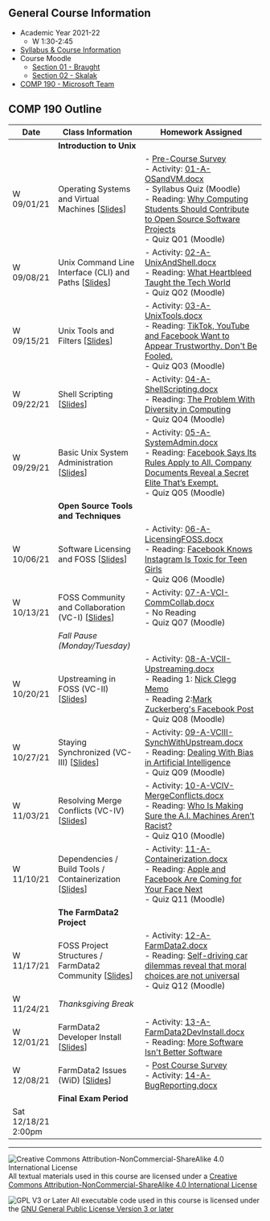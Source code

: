 ## General Course Information
- Academic Year 2021-22
  - W 1:30-2:45
- [Syllabus & Course Information](syllabus.md)
- Course Moodle
  - [Section 01 - Braught](https://lms.dickinson.edu/course/view.php?id=45779)
  - [Section 02 - Skalak](https://lms.dickinson.edu/course/view.php?id=46448)
- [COMP 190 - Microsoft Team](https://teams.microsoft.com/l/team/19%3apPXT9h7SbHOvJTIOESAfaxlNd71GaEYSy9v8e9AmhDM1%40thread.tacv2/conversations?groupId=fd8d9b73-3fc3-4a63-b4f7-2a0f89e85458&tenantId=6232b055-76b9-4c13-9b88-b562ae7db6fb)

## COMP 190 Outline

Date            | Class Information                                 | Homework Assigned
----------------|---------------------------------------------------|-------------
                | **Introduction to Unix**                          |
W 09/01/21      | Operating Systems and Virtual Machines [<a href="materials/01-S-OSandVM.pptx" download>Slides</a>] | - [Pre-Course Survey](https://forms.office.com/Pages/ResponsePage.aspx?id=VbAyYrl2E0ybiLVirn22-4EhCBPV-RFAiZ4q_nXNk8JUQzI0VDE0SDRBNURDTk9CWjBDSTIyQ0JHNS4u)<br>- Activity: <a href="materials/01-A-OSandVM.docx" download>01-A-OSandVM.docx</a><br>- Syllabus Quiz (Moodle)<br>- Reading: [Why Computing Students Should Contribute to Open Source Software Projects](https://cacm.acm.org/magazines/2021/7/253459-why-computing-students-should-contribute-to-open-source-software-projects/fulltext)<br>- Quiz Q01 (Moodle)
W 09/08/21      | Unix Command Line Interface (CLI) and Paths [<a href="materials/02-S-UnixAndShell.pptx" download>Slides</a>] | - Activity: <a href="materials/02-A-UnixAndShell.docx" download>02-A-UnixAndShell.docx</a><br>- Reading: [What Heartbleed Taught the Tech World](https://slate.com/technology/2019/10/heartbleed-lessons-open-source-code.html)<br>- Quiz Q02 (Moodle)
W 09/15/21      | Unix Tools and Filters [<a href="materials/03-S-UnixTools.pptx" download>Slides</a>] | - Activity: <a href="materials/03-A-UnixTools.docx" download>03-A-UnixTools.docx</a><br>- Reading: [TikTok, YouTube and Facebook Want to Appear Trustworthy. Don't Be Fooled.](https://www.nytimes.com/2021/08/08/opinion/tiktok-facebook-youtube-transparency.html)<br>- Quiz Q03 (Moodle)
W 09/22/21      | Shell Scripting [<a href="materials/04-S-ShellScripting.pptx" download>Slides</a>] | - Activity: <a href="materials/04-A-ShellScripting.docx" download>04-A-ShellScripting.docx</a><br>- Reading: [The Problem With Diversity in Computing](https://www.theatlantic.com/technology/archive/2019/06/tech-computers-are-bigger-problem-diversity/592456/)<br>- Quiz Q04 (Moodle)
W 09/29/21      | Basic Unix System Administration [<a href="materials/05-S-SystemAdmin.pptx" download>Slides</a>] | - Activity: <a href="materials/05-A-SystemAdmin.docx" download>05-A-SystemAdmin.docx</a><br>- Reading: [Facebook Says Its Rules Apply to All. Company Documents Reveal a Secret Elite That’s Exempt.](https://www.wsj.com/articles/facebook-files-xcheck-zuckerberg-elite-rules-11631541353)<br>- Quiz Q05 (Moodle)
                | **Open Source Tools and Techniques**              |
W 10/06/21      | Software Licensing and FOSS [<a href="materials/06-S-LicensingFOSS.pptx" download>Slides</a>] | - Activity: <a href="materials/06-A-LicensingFOSS.docx" download>06-A-LicensingFOSS.docx</a><br>- Reading: [Facebook Knows Instagram Is Toxic for Teen Girls](https://www.wsj.com/articles/facebook-knows-instagram-is-toxic-for-teen-girls-company-documents-show-11631620739)<br>- Quiz Q06 (Moodle)
W 10/13/21      | FOSS Community and Collaboration (VC-I) [<a href="materials/07-S-VCI-CommCollab.pptx" download>Slides</a>] | - Activity: <a href="materials/07-A-VCI-CommCollab.docx" download>07-A-VCI-CommCollab.docx</a><br>- No Reading<br>- Quiz Q07 (Moodle)
                | _Fall Pause (Monday/Tuesday)_                     |
W 10/20/21      | Upstreaming in FOSS (VC-II) [<a href="materials/08-S-VCII-Upstreaming.pptx" download>Slides</a>] | - Activity: <a href="materials/08-A-VCII-Upstreaming.docx" download>08-A-VCII-Upstreaming.docx</a><br>- Reading 1: [Nick Clegg Memo](https://www.documentcloud.org/documents/21075249-facebook-memo)<br>- Reading 2:[Mark Zuckerberg's Facebook Post](https://teams.microsoft.com/l/file/798A32E3-1BC8-4BEF-9A23-BAB356046EF3?tenantId=6232b055-76b9-4c13-9b88-b562ae7db6fb&fileType=pdf&objectUrl=https%3A%2F%2Fdickinson0.sharepoint.com%2Fsites%2FCOMP190-F21%2FShared%20Documents%2FGeneral%2Fmz-post.pdf&baseUrl=https%3A%2F%2Fdickinson0.sharepoint.com%2Fsites%2FCOMP190-F21&serviceName=teams&threadId=19:pPXT9h7SbHOvJTIOESAfaxlNd71GaEYSy9v8e9AmhDM1@thread.tacv2&groupId=fd8d9b73-3fc3-4a63-b4f7-2a0f89e85458)<br>- Quiz Q08 (Moodle)
W 10/27/21      | Staying Synchronized (VC-III) [<a href="materials/09-S-VCIII-SynchWithUpstream.pptx" download>Slides</a>] | - Activity: <a href="materials/09-A-VCIII-SynchWithUpstream.docx" download>09-A-VCIII-SynchWithUpstream.docx</a><br>- Reading: [Dealing With Bias in Artificial Intelligence](https://www.nytimes.com/2019/11/19/technology/artificial-intelligence-bias.html)<br>- Quiz Q09 (Moodle)
W 11/03/21      | Resolving Merge Conflicts (VC-IV) [<a href="materials/10-S-VCIV-MergeConflicts.pptx" download>Slides</a>] | - Activity: <a href="materials/10-A-VCIV-MergeConflicts.docx" download>10-A-VCIV-MergeConflicts.docx</a><br>- Reading: [Who Is Making Sure the A.I. Machines Aren’t Racist?](https://www.nytimes.com/2021/03/15/technology/artificial-intelligence-google-bias.html)<br>- Quiz Q10 (Moodle)
W 11/10/21      | Dependencies / Build Tools / Containerization [<a href="materials/11-S-Containerization.pptx" download>Slides</a>] | - Activity: <a href="materials/11-A-Containerization.docx" download>11-A-Containerization.docx</a><br>- Reading: [Apple and Facebook Are Coming for Your Face Next](https://www.nytimes.com/2021/09/16/opinion/face-computers-virtual-reality.html)<br>- Quiz Q11 (Moodle)
                | **The FarmData2 Project**                         |
W 11/17/21      | FOSS Project Structures / FarmData2 Community [<a href="materials/12-S-FarmData2.pptx" download>Slides</a>] | - Activity: <a href="materials/12-A-FarmData2.docx" download>12-A-FarmData2.docx</a><br>- Reading: [Self-driving car dilemmas reveal that moral choices are not universal](https://www.nature.com/articles/d41586-018-07135-0)<br>- Quiz Q12 (Moodle)
W 11/24/21      | _Thanksgiving Break_                              |
W 12/01/21      | FarmData2 Developer Install [<a href="materials/13-S-FarmData2DevInstall.pptx" download>Slides</a>] | - Activity: <a href="materials/13-A-FarmData2DevInstall.docx" download>13-A-FarmData2DevInstall.docx</a><br>- Reading: [More Software Isn't Better Software](https://www.wired.com/story/more-software-isnt-better-software/)
W 12/08/21      | FarmData2 Issues (WiD) [<a href="materials/14-S-BugReporting.pptx" download>Slides</a>] | - [Post Course Survey](https://forms.office.com/r/a7tsqE2tBi)<br> - Activity: <a href="materials/14-A-BugReporting.docx" download>14-A-BugReporting.docx</a>
                | **Final Exam Period**                             |
Sat 12/18/21<br>2:00pm |                                            |

---

![Creative Commons Attribution-NonCommercial-ShareAlike 4.0 International License](https://i.creativecommons.org/l/by-nc-sa/4.0/88x31.png "Creative Commons Attribution-NonCommercial-ShareAlike 4.0 International License") All textual materials used in this course are licensed under a [Creative Commons Attribution-NonCommercial-ShareAlike 4.0 International License](http://creativecommons.org/licenses/by-nc-sa/4.0/)

![GPL V3 or Later](https://www.gnu.org/graphics/gplv3-or-later-sm.png "GPL V3 or later") All executable code used in this course is licensed under the [GNU General Public License Version 3 or later](https://www.gnu.org/licenses/gpl.txt)
